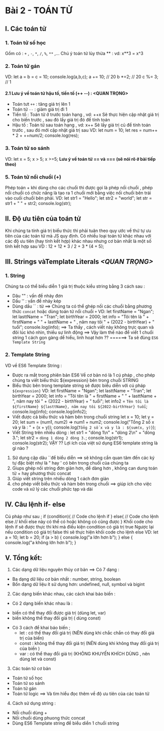 # Bài 2 - TOÁN TỬ
## I. Các toán tử
### 1. Toán tử số học
Gồm có : `+` , `-`, `*`, `/`, `%`, `**` ,...
Chú ý toán tử lủy thừa ** : vd: x**3 = x^3
### 2. Toán tử gán
VD:
let a = b = c = 10;
console.log(a,b,c);
a += 10; // 20
b *=2; // 20
c %= 3; // 1
#### 2.1 Lưu ý về toán tử hậu tố, tiền tố (++ --) : <QUAN TRỌNG>
- Toán tưt `++` : tăng giá trị lên 1
- Toán tử `--` : giảm giá trị đi 1
- Tiền tố : Toán tử ở trước toán hạng , vd: ++x
  Sẽ thực hiện cập nhật giá trị cho biến trước , sau đó lấy giá trị đó để tính toán
- Hậu tố : Toán tử sau toán hạng , vd: x++
  Sẽ lấy giá trị củ để tính toán trước , sau đó mới cập nhật giá trị sau
VD:
let num = 10;
let res = num++ * 2 + ++num/2;
console.log(res);
### 3. Toán tử so sánh
VD:
let x = 5;
x > 5;
x >=5;
<b>Lưu ý về toán tử == và === (sẽ nói rõ ở bài tiếp theo)</b>
### 5. Toán tử nối chuổi (+)
Phép toán + khi dùng cho các chuổi thì được gọi là phép nối chuổi , phép nổi chuổi có chức năng là tạo ra 1 chuổi mới bằng việc nối chuổi bên trái vào cuối chuổi bên phải.
VD:
let str1 = "Hello";
let str2 = "world";
let str = str1 + " " + str2;
console.log(str);
## II. Độ ưu tiên của toán tử
Khi chúng ta tính giá trị biểu thức thì phải tuân theo quy ước về thứ tự ưu tiên của các toán tử mà JS quy định.
Có nhiều loại toán tử khác nhau với các độ ưu tiên (hay tính kết hợp) khác nhau nhưng cơ bản nhất là một số tính kết hợp sau
VD :
12 + 12 * 3 / 2 + 3 * (4 + 5);
## III. Strings vàTemplate Literals <i><QUAN TRỌNG></i>
### 1. String
Chúng ta có thể biểu diễn 1 giá trị thuộc kiểu string bằng 3 cách sau :
- Dâu "" : vấn đề nháy đơn
- Dấu '' : vấn đề nháy kép
- Dùng dấu `` : từ <ES6>
==> Chúng ta có thể ghép nối các chuổi bằng phương thức `concat` hoặc dùng toán tử nổi chuổi `+`
VD:
let firstName = "Ngan";
let lasttName = "Tran";
let birthYear = 2000;
let info = "Tôi tên là " + firstName + " " + lasttName + " , năm nay tôi " + (2022 - birthYear) + " tuổi";
console.log(info);
==> Ta thấy , cách viết này không trực quan và đôi lúc khó nhìn, thiếu sự linh động
==> Vậy làm thế nào để viết 1 chuổi string 1 cách gọn gàng dể hiểu, linh hoạt hơn ??
======> Ta sẽ đùng `ES6 Template String`
### 2. Template String
VD về ES6 Template String :
- Được ra mắt trong phiên bản ES6
  Về cơ bản nó là 1 cú pháp , cho phép chúng ta viết biểu thức ${expression} bên trong chuỗi STRING
- Biểu thức bên trong template string sẽ được biểu diễn với cú pháp `${expression}`
VD:
let firstName = "Ngan";
let lasttName = "Tran";
let birthYear = 2000;
let info = "Tôi tên là " + firstName + " " + lasttName + ", năm nay tôi " + (2022 - birthYear) + " tuổi";
let info2 = `Tên tôi là ${firstName} ${lasttName}, năm nay tôi ${2022-birthYear} tuổi`;
console.log(info);
console.log(info2);
- Viết được cả biểu thức và hàm bên trong chuổi string
let x = 10;
let y = 20;
let sum = (num1, num2) => num1 + num2;
console.log("Tổng 2 số x và y là : " + (x + y));
console.log(`Tổng 2 số x và y là : ${sum(x, y)}`);
- Viết String trên nhiều dòng :
let str1 = "dòng 1\n" + "dòng 2\n" + "dòng 3.";
let str2 = `dòng 1
dòng 2
dòng 3.`;
console.log(str1);
console.log(str2);
VẬY ?? Lợi ích của việt sử dụng ES6 template string là gì nào ?
1. Sử dụng cặp dâu ``để biểu diễn ==> sẽ không cần quan tâm đến các ký tự đặc biệt như là " hay ' có bên trong chuổi của chúng ta
2. Giups ghép nối string đơn giản hơn, dể dàng hơn , không can dung toán tử + hay phương thức concat
3. Giúp viết string trên nhiều dòng 1 cách đơn giản
4. cho phép viết biểu thức và hàm bên trong chuổi ==> giúp ích cho việc code và xử lý
   các chuổi phức tạp và dài
## IV. Câu lệnh if- else
Cú pháp như sau ;
if (condition){
    // Code cho lệnh if
}
else{
    // Code cho lệnh else
    // khối else này có thể có hoặc không có cũng được
}
Khối code cho lệnh if sẽ được thực thi khi mà điều kiện condition có giá trị true
Ngược lại nếu condition có giá trị false thì sẽ thực hiện khối code cho lệnh else
VD:
let a = 10;
let b = 20;
if (a > b) {
  console.log("a lớn hơn b");
} else {
  console.log("a không lớn hơn b");
}
## V. Tổng kết:
1. Các dạng dữ liệu nguyên thủy cơ bản
==> Có 7 dạng :
- Ba dạng dữ liệu cơ bản nhất : number, string, boolean
- Bốn dạng dữ liệu ít sử dụng hơn: undefined, null, symbol và bigint
2. Các dạng biến khác nhau, các cách khai báo biến :
- Có 2 dạng biến khác nhau là :
* biến có thể thay đổi được giá trị (dùng let, var)
* biến không thể thay đổi giá trị ( dùng const)
- Có 3 cách để khai báo biến ;
  - let : có thể thay đổi giá trị (NÊN dùng khi chắc chắn có thay đổi giá trị của biến)
  - const : không thể thay đổi giá trị (NÊN dùng khi không thay đổi giá trị của biến )
  - var : có thể thay đổi giá trị (KHÔNG KHUYẾN KHÍCH DÙNG , nên dùng let và const)
3. Các toán tử cơ bản
- Toán tử số học
- Toán tử so sánh
- Toán tử gán
- Toán tử logic
  ==> Và tìm hiểu đọc thêm về độ ưu tiên của các toán tử
4. Cách sử dụng string :
- Nối chuổi dùng +
- Nối chuổi dùng phuong thức concat
- Dùng ES6 Template string để biểu diển 1 chuổi string
